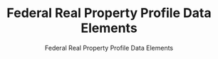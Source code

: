 ---
layout: resources-landing
title: "Federal Real Property Profile Data Elements"
subtitle: "Federal Real Property Profile Data Elements"
doc-link: ../assets/files/Controller Alert Federal Real Property Profile Data Elements_2016.12.01.pdf
filters: frpc real-property controller-alert omb 2017 archived
fiscal_year: 2017
---